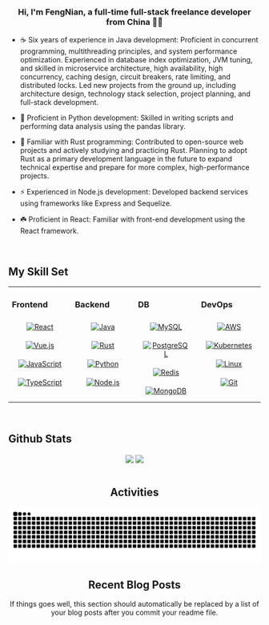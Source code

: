 
### <div align="center">Hi, I'm FengNian, a full-time full-stack freelance developer from China 👨‍💻</div>


- ☕ Six years of experience in Java development: Proficient in concurrent programming, multithreading principles, and system performance optimization. Experienced in database index optimization, JVM tuning, and skilled in microservice architecture, high availability, high concurrency, caching design, circuit breakers, rate limiting, and distributed locks. Led new projects from the ground up, including architecture design, technology stack selection, project planning, and full-stack development.


- 🌱 Proficient in Python development: Skilled in writing scripts and performing data analysis using the pandas library.


- 🍁 Familiar with Rust programming: Contributed to open-source web projects and actively studying and practicing Rust. Planning to adopt Rust as a primary development language in the future to expand technical expertise and prepare for more complex, high-performance projects.


- ⚡ Experienced in Node.js development: Developed backend services using frameworks like Express and Sequelize.


- ☘️ Proficient in React: Familiar with front-end development using the React framework.


<br/>  


## My Skill Set
<table><tr>

<td valign="top" width="25%">

### Frontend
<div align="center">  
<a href="https://reactjs.org/" target="_blank"><img style="margin: 10px" src="https://profilinator.rishav.dev/skills-assets/react-original-wordmark.svg" alt="React" height="50" /></a>  
<a href="https://vuejs.org/" target="_blank"><img style="margin: 10px" src="https://profilinator.rishav.dev/skills-assets/vuejs-original-wordmark.svg" alt="Vue.js" height="50" /></a>  <br/>
<a href="https://www.javascript.com/" target="_blank"><img style="margin: 10px" src="https://profilinator.rishav.dev/skills-assets/javascript-original.svg" alt="JavaScript" height="50" /></a>  
<a href="https://www.typescriptlang.org/" target="_blank"><img style="margin: 10px" src="https://profilinator.rishav.dev/skills-assets/typescript-original.svg" alt="TypeScript" height="50" /></a>  
</div>

</td>


<td valign="top" width="25%">



### Backend
<div align="center">  
<a href="https://www.java.com/" target="_blank"><img style="margin: 10px" src="https://profilinator.rishav.dev/skills-assets/java-original-wordmark.svg" alt="Java" height="50" /></a>  
<a href="https://www.rust-lang.org/" target="_blank"><img style="margin: 10px" src="https://profilinator.rishav.dev/skills-assets/rust-plain.svg" alt="Rust" height="50" /></a>  <br/>
<a href="https://www.python.org/" target="_blank"><img style="margin: 10px" src="https://profilinator.rishav.dev/skills-assets/python-original.svg" alt="Python" height="50" /></a>  
<a href="https://nodejs.org/" target="_blank"><img style="margin: 10px" src="https://profilinator.rishav.dev/skills-assets/nodejs-original-wordmark.svg" alt="Node.js" height="50" /></a>  
</div>

</td>

<td valign="top" width="25%">

### DB
<div align="center">  
<a href="https://www.mysql.com/" target="_blank"><img style="margin: 10px" src="https://profilinator.rishav.dev/skills-assets/mysql-original-wordmark.svg" alt="MySQL" height="50" /></a>  
<a href="https://www.postgresql.org/" target="_blank"><img style="margin: 10px" src="https://profilinator.rishav.dev/skills-assets/postgresql-original-wordmark.svg" alt="PostgreSQL" height="50" /></a>  <br/>
<a href="https://redis.io/" target="_blank"><img style="margin: 10px" src="https://profilinator.rishav.dev/skills-assets/redis-original-wordmark.svg" alt="Redis" height="50" /></a>  
<a href="https://www.mongodb.com/" target="_blank"><img style="margin: 10px" src="https://profilinator.rishav.dev/skills-assets/mongodb-original-wordmark.svg" alt="MongoDB" height="50" /></a>  

</div>  
</td>

<td valign="top" width="25%">

### DevOps
<div align="center">  
<a href="https://aws.amazon.com/" target="_blank"><img style="margin: 10px" src="https://profilinator.rishav.dev/skills-assets/amazonwebservices-original-wordmark.svg" alt="AWS" height="50" /></a>
<a href="https://kubernetes.io/" target="_blank"><img style="margin: 10px" src="https://profilinator.rishav.dev/skills-assets/kubernetes-icon.svg" alt="Kubernetes" height="50" /></a> <br/>
<a href="https://www.linux.org/" target="_blank"><img style="margin: 10px" src="https://profilinator.rishav.dev/skills-assets/linux-original.svg" alt="Linux" height="50" /></a>  
<a href="https://github.com/" target="_blank"><img style="margin: 10px" src="https://profilinator.rishav.dev/skills-assets/git-scm-icon.svg" alt="Git" height="50" /></a>  

</div>  
</td>

</tr>

</table>  

<br/>  


## Github Stats

<div align="center">
  <img src="https://github-readme-stats.vercel.app/api?username=windyund&show_icons=true&count_private=true&hide_border=true" align="center" />
  <img src="https://github-readme-stats.vercel.app/api/top-langs/?username=windyund" align="center" />
<div align="center">
<br/>  

## Activities
<picture>
  <source media="(prefers-color-scheme: dark)" srcset="https://raw.githubusercontent.com/windyund/windyund/output/github-contribution-grid-snake-dark.svg">
  <source media="(prefers-color-scheme: light)" srcset="https://raw.githubusercontent.com/windyund/windyund/output/github-contribution-grid-snake.svg">
  <img alt="github contribution grid snake animation" src="https://raw.githubusercontent.com/windyund/windyund/output/github-contribution-grid-snake.svg">
</picture>


## Recent Blog Posts
<!-- BLOG-POST-LIST:START -->  
If things goes well, this section should automatically be replaced by a list of your blog posts after you commit your readme file.
<!-- BLOG-POST-LIST:END -->  

<br/>  




<br/>  


<br />

